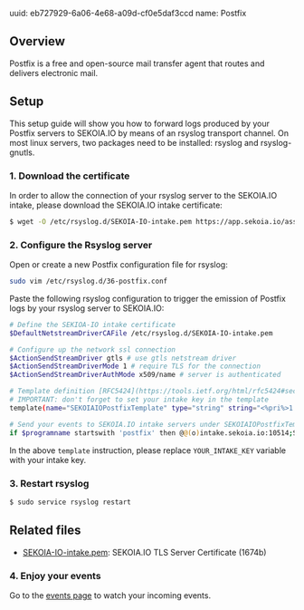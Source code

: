 uuid: eb727929-6a06-4e68-a09d-cf0e5daf3ccd
name: Postfix

## Overview
Postfix is a free and open-source mail transfer agent that routes and delivers electronic mail.

## Setup
This setup guide will show you how to forward logs produced by your Postfix servers to SEKOIA.IO by means of an rsyslog transport channel.
On most linux servers, two packages need to be installed: rsyslog and rsyslog-gnutls.

### 1. Download the certificate
In order to allow the connection of your rsyslog server to the SEKOIA.IO intake, please download the SEKOIA.IO intake certificate:

```bash
$ wget -O /etc/rsyslog.d/SEKOIA-IO-intake.pem https://app.sekoia.io/assets/files/SEKOIA-IO-intake.pem
```

### 2. Configure the Rsyslog server
Open or create a new Postfix configuration file for rsyslog:
```bash
sudo vim /etc/rsyslog.d/36-postfix.conf
```

Paste the following rsyslog configuration to trigger the emission of Postfix logs by your rsyslog server to SEKOIA.IO:
```bash
# Define the SEKIOA-IO intake certificate
$DefaultNetstreamDriverCAFile /etc/rsyslog.d/SEKOIA-IO-intake.pem

# Configure up the network ssl connection
$ActionSendStreamDriver gtls # use gtls netstream driver
$ActionSendStreamDriverMode 1 # require TLS for the connection
$ActionSendStreamDriverAuthMode x509/name # server is authenticated

# Template definition [RFC5424](https://tools.ietf.org/html/rfc5424#section-7.2.2)
# IMPORTANT: don't forget to set your intake key in the template
template(name="SEKOIAIOPostfixTemplate" type="string" string="<%pri%>1 %timestamp:::date-rfc3339% %hostname% %app-name% %procid% LOG [SEKOIA@53288 intake_key=\"YOUR_INTAKE_KEY\"] %msg%\n")

# Send your events to SEKOIA.IO intake servers under SEKOIAIOPostfixTemplate template
if $programname startswith 'postfix' then @@(o)intake.sekoia.io:10514;SEKOIAIOPostfixTemplate
```

In the above `template` instruction, please replace `YOUR_INTAKE_KEY` variable with your intake key.

### 3. Restart rsyslog

```bash
$ sudo service rsyslog restart
```


## Related files
- [SEKOIA-IO-intake.pem](https://app.sekoia.io/assets/files/SEKOIA-IO-intake.pem): SEKOIA.IO TLS Server Certificate (1674b)


### 4. Enjoy your events
Go to the [events page](https://app.sekoia.io/sic/events) to watch your incoming events.
